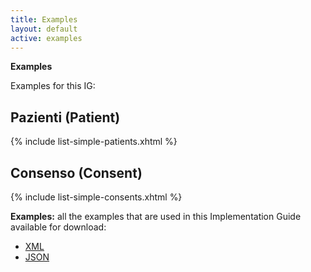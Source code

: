 ```yaml
---
title: Examples
layout: default
active: examples
---
```


**Examples**

Examples for this IG:

## Pazienti (Patient)
{% include list-simple-patients.xhtml %}


## Consenso (Consent)
{% include list-simple-consents.xhtml %}



<!-- `todo: generate an example list from preprocessor` -->


**Examples:** all the examples that are used in this Implementation Guide available for download:

- [XML](examples.xml.zip)
- [JSON](examples.json.zip)
<!-- - [TTl](examples.ttl.zip) -->
